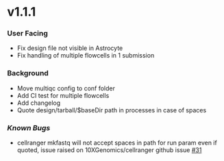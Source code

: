 # v1.1.1
### User Facing
* Fix design file not visible in Astrocyte
* Fix handling of multiple flowcells in 1 submission
### Background
* Move multiqc config to conf folder
* Add CI test for multiple flowcells
* Add changelog
* Quote design/tarball/$baseDir path in processes in case of spaces
### *Known Bugs*
* cellranger mkfastq will not accept spaces in path for run param even if quoted, issue raised on 10XGenomics/cellranger github issue [#31](https://github.com/10XGenomics/cellranger/issues/31)
